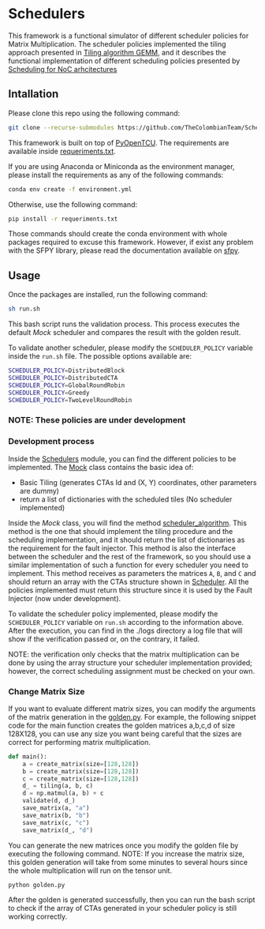 # Schedulers

This framework is a functional simulator of different scheduler policies for Matrix Multiplication. The scheduler policies implemented the tiling approach presented in [Tiling algorithm GEMM](http://arxiv.org/abs/1808.07984), and it describes the functional implementation of different scheduling policies presented by [Scheduling for NoC arhcitectures](https://ieeexplore.ieee.org/abstract/document/8625517)

## Intallation

Please clone this repo using the following command:

```bash
git clone --recurse-submodules https://github.com/TheColombianTeam/Schedulers.git
```

This framework is built on top of [PyOpenTCU](https://github.com/TheColombianTeam/PyOpenTCU.git). The requirements are available inside [requeriments.txt](./requeriments.txt).

If you are using Anaconda or Miniconda as the environment manager, please install the requirements as any of the following commands:

```bash
conda env create -f environment.yml
```

Otherwise, use the following command:

```bash
pip install -r requeriments.txt
```

Those commands should create the conda environment with whole packages required to excuse this framework. However, if exist any problem with the SFPY library, please read the documentation available on [sfpy](https://github.com/billzorn/sfpy.git).

## Usage

Once the packages are installed, run the following command:

```bash
sh run.sh
```

This bash script runs the validation process. This process executes the default *Mock* scheduler and compares the result with the golden result.

To validate another scheduler, please modify the `SCHEDULER_POLICY` variable inside the `run.sh` file. The possible options available are:

```bash
SCHEDULER_POLICY=DistributedBlock
SCHEDULER_POLICY=DistributedCTA
SCHEDULER_POLICY=GlobalRoundRobin
SCHEDULER_POLICY=Greedy
SCHEDULER_POLICY=TwoLevelRoundRobin
```

### **NOTE: These policies are under development**

### Development process

Inside the [Schedulers](/Schedulers/) module, you can find the different policies to be implemented. The [Mock](/Schedulers/mock.py) class contains the basic idea of: 
- Basic Tiling (generates CTAs Id and (X, Y) coordinates, other parameters are dummy)
- return a list of dictionaries with the scheduled tiles (No scheduler implemented) 

Inside the *Mock* class, you will find the method [scheduler_algorithm](/Schedulers/mock.py?plain=1#L19). This method is the one that should implement the tiling procedure and the scheduling implementation, and it should return the list of dictionaries as the requirement for the fault injector. This method is also the interface between the scheduler and the rest of the framework, so you should use a similar implementation of such a function for every scheduler you need to implement. This method receives as parameters the matrices `A`, `B`, and `C` and should return an array with the CTAs structure shown in [Scheduler](/Schedulers/models/Scheduler.py?plain=1#L20). All the policies implemented must return this structure since it is used by the Fault Injector (now under development).

To validate the scheduler policy implemented, please modify the `SCHEDULER_POLICY` variable on `run.sh` according to the information above. After the execution, you can find in the ./logs directory a log file that will show if the verification passed or, on the contrary, it failed. 

NOTE: the verification only checks that the matrix multiplication can be done by using the array structure your scheduler implementation provided; however, the correct scheduling assignment must be checked on your own. 

### Change Matrix Size
If you want to evaluate different matrix sizes, you can modify the arguments of the matrix generation in the [golden.py](https://github.com/TheColombianTeam/Schedulers/blob/c50d9a0069a373c0de62c5f91d4092b75af9afcb/golden.py#L43C12-L43C12). For example, the following snippet code for the main function creates the golden matrices a,b,c,d of size 128X128, you can use any size you want being careful that the sizes are correct for performing matrix multiplication.

```python
def main():
    a = create_matrix(size=[128,128])
    b = create_matrix(size=[128,128])
    c = create_matrix(size=[128,128])
    d_ = tiling(a, b, c)
    d = np.matmul(a, b) + c
    validate(d, d_)
    save_matrix(a, "a")
    save_matrix(b, "b")
    save_matrix(c, "c")
    save_matrix(d_, "d")
```
You can generate the new matrices once you modify the golden file by executing the following command. NOTE: If you increase the matrix size, this golden generation will take from some minutes to several hours since the whole multiplication will run on the tensor unit. 

```bash
python golden.py
```
After the golden is generated successfully, then you can run the bash script to check if the array of CTAs generated in your scheduler policy is still working correctly. 

